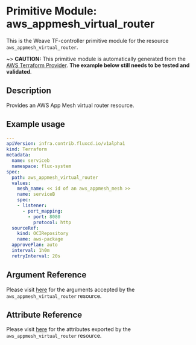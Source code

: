 
# Primitive Module: aws_appmesh_virtual_router

This is the Weave TF-controller primitive module for the resource `aws_appmesh_virtual_router`.

~> **CAUTION:** This primitive module is automatically generated from the [AWS Terraform Provider](https://registry.terraform.io/providers/hashicorp/aws/latest/docs/resources/appmesh_virtual_router). **The example below still needs to be tested and validated**.

## Description

Provides an AWS App Mesh virtual router resource.

## Example usage

```yaml
---
apiVersion: infra.contrib.fluxcd.io/v1alpha1
kind: Terraform
metadata:
  name: serviceb
  namespace: flux-system
spec:
  path: aws_appmesh_virtual_router
  values:
    mesh_name: << id of an aws_appmesh_mesh >>
    name: serviceB
    spec:
    - listener:
      - port_mapping:
        - port: 8080
          protocol: http
  sourceRef:
    kind: OCIRepository
    name: aws-package
  approvePlan: auto
  interval: 1h0m
  retryInterval: 20s
```

## Argument Reference

Please visit [here](https://registry.terraform.io/providers/hashicorp/aws/latest/docs/resources/appmesh_virtual_router#argument-reference) for the arguments accepted by the `aws_appmesh_virtual_router` resource.

## Attribute Reference

Please visit [here](https://registry.terraform.io/providers/hashicorp/aws/latest/docs/resources/appmesh_virtual_router#attributes-reference) for the attributes exported by the `aws_appmesh_virtual_router` resource.
